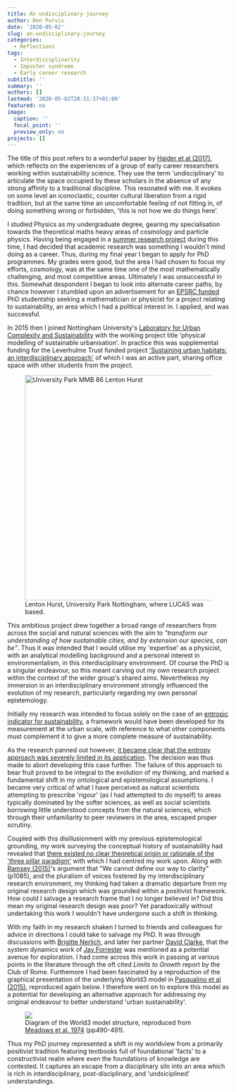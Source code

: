 ```yaml
---
title: An undisciplinary journey
author: Ben Purvis
date: '2020-05-02'
slug: an-undisciplinary-journey
categories:
  - Reflections
tags:
  - Interdisciplinarity
  - Imposter syndrome
  - Early career research
subtitle: ''
summary: ''
authors: []
lastmod: '2020-05-02T20:31:37+01:00'
featured: no
image:
  caption: ''
  focal_point: ''
  preview_only: no
projects: []
---
```


The title of this post refers to a wonderful paper by [Haider et al (2017)](https://link.springer.com/article/10.1007/s11625-017-0445-1), which reflects on the experiences of a group of early career researchers working within sustainability science. They use the term 'undisciplinary' to articulate the space occupied by these scholars in the absence of any strong affinity to a traditional discipline. This resonated with me. It evokes on some level an iconoclastic, counter cultural liberation from a rigid tradition, but at the same time an uncomfortable feeling of not fitting in, of doing something wrong or forbidden, 'this is not how we do things here'.

I studied Physics as my undergraduate degree, gearing my specialisation towards the theoretical maths heavy areas of cosmology and particle physics. Having being engaged in a [summer research project](https://journals.aps.org/pre/abstract/10.1103/PhysRevE.91.022118) during this time, I had decided that academic research was something I wouldn't mind doing as a career. Thus, during my final year I began to apply for PhD programmes. My grades were good, but the area I had chosen to focus my efforts, cosmology, was at the same time one of the most mathematically challenging, and most competitive areas. Ultimately I was unsuccessful in this. Somewhat despondent I began to look into alternate career paths, by chance however I stumbled upon an advertisement for an [EPSRC funded](https://www.nottingham.ac.uk/complex-systems/) PhD studentship seeking a mathematician or physicist for a project relating to sustainability, an area which I had a political interest in. I applied, and was successful.

In 2015 then I joined Nottingham University's [Laboratory for Urban Complexity and Sustainability](https://www.nottingham.ac.uk/research/groups/lucas/index.aspx) with the working project title 'physical modelling of sustainable urbanisation'. In practice this was supplemental funding for the Leverhulme Trust funded project ['Sustaining urban habitats: an interdisciplinary approach'](https://www.nottingham.ac.uk/research/groups/lucas/research/sustaining-urban-habitats-an-interdisciplinary-approach.aspx) of which I was an active part, sharing office space with other students from the project.

<figure>
<a title="mattbuck / CC BY-SA (creativecommons.org/licenses/by-sa/2.0)" href="https://commons.wikimedia.org/wiki/File:University_Park_MMB_86_Lenton_Hurst.jpg"><img width="512" alt="University Park MMB 86 Lenton Hurst" src="https://upload.wikimedia.org/wikipedia/commons/thumb/2/2d/University_Park_MMB_86_Lenton_Hurst.jpg/512px-University_Park_MMB_86_Lenton_Hurst.jpg"></a>
 <figcaption>
Lenton Hurst, University Park Nottingham, where LUCAS was based.
 </figcaption>
</figure>

This ambitious project drew together a broad range of researchers from across the social and natural sciences with the aim to _"transform our understanding of how sustainable cities, and by extension our species, can be"_. Thus it was intended that I would utilise my 'expertise' as a physicist, with an analytical modelling background and a personal interest in environmentalism, in this interdisciplinary environment. Of course the PhD is a singular endeavour, so this meant carving out my own research project within the context of the wider group's shared aims. Nevertheless my immersion in an interdisciplinary environment strongly influenced the evolution of my research, particularly regarding my own personal epistemology.

Initially my research was intended to focus solely on the case of an [entropic indicator for sustainability](https://www.sciencedirect.com/science/article/pii/S1877705817329788), a framework would have been developed for its measurement at the urban scale, with reference to what other components must complement it to give a more complete measure of sustainability.

As the research panned out however, [it became clear that the entropy approach was severely limited in its application](/publication/entropy-and-its-application-to-urban-systems/). The decision was thus made to abort developing this case further. The failure of this approach to bear fruit proved to be integral to the evolution of my thinking, and marked a fundamental shift in my ontological and epistemological assumptions. I became very critical of what I have perceived as natural scientists attempting to prescribe 'rigour' (as I had attempted to do myself) to areas typically dominated by the softer sciences, as well as social scientists borrowing little understood concepts from the natural sciences, which through their unfamiliarity to peer reviewers in the area, escaped proper scrutiny. 

Coupled with this disillusionment with my previous epistemological grounding, my work surveying the conceptual history of sustainability had revealed that [there existed no clear theoretical origin or rationale of the 'three pillar paradigm'](/publication/three-pillars-of-sustainability/) with which I had centred my work upon. Along with [Ramsey (2015)](https://link.springer.com/article/10.1007/s10806-015-9578-3)'s argument that "We cannot define our way to clarity" (p1085), and the pluralism of voices fostered by my interdisciplinary research environment, my thinking had taken a dramatic departure from my original research design which was grounded within a positivist framework. How could I salvage a research frame that I no longer believed in? Did this mean my original research design was poor? Yet paradoxically without undertaking this work I wouldn't have undergone such a shift in thinking.

With my faith in my research shaken I turned to friends and colleagues for advice in directions I could take to salvage my PhD. It was through discussions with [Brigitte Nerlich](https://blogs.nottingham.ac.uk/makingsciencepublic/), and later her partner [David Clarke](https://sites.google.com/site/nottinghamddc/contact), that the system dynamics work of [Jay Forrester](https://en.wikipedia.org/wiki/Jay_Wright_Forrester) was mentioned as a potential avenue for exploration. I had come across this work in passing at various points in the literature through the oft cited _Limits to Growth_ report by the Club of Rome. Furthemore I had been fascinated by a reproduction of the graphical presentation of the underlying World3 model in [Pasqualino et al (2015)](https://www.mdpi.com/2071-1050/7/8/9864), reproduced again below. I therefore went on to explore this model as a potential for developing an alternative approach for addressing my original endeavour to better understand 'urban sustainability'.

<figure>
<img src="/post/2020-05-02-an-undisciplinary-journey_files/world3.png">
 <figcaption>
Diagram of the World3 model structure, reproduced from <a href="https://books.google.co.uk/books?id=qCjKz8S_VKIC">Meadows et al. 1974</a>  (pp490-491).
 </figcaption>
</figure>

Thus my PhD journey represented a shift in my worldview from a primarily positivist tradition featuring textbooks full of foundational 'facts' to a constructivist realm where even the foundations of knowledge are contested. It captures an escape from a disciplinary silo into an area which is rich in interdisciplinary, post-disciplinary, and 'undsiciplined' understandings.
